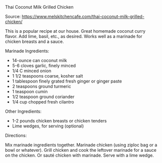 Thai Coconut Milk Grilled Chicken

Source:
https://www.melskitchencafe.com/thai-coconut-milk-grilled-chicken/

This is a popular recipe at our house.  Great homemade coconut curry flavor.
Add lime, basil, etc., as desired.  Works well as a marinade for chicken
breasts and a sauce.

Marinade Ingredients:

- 14-ounce can coconut milk
- 5-6 cloves garlic, finely minced
- 1/4 C minced onion
- 1 1/2 teaspoons coarse, kosher salt
- 1 tablespoon finely grated fresh ginger or ginger paste
- 2 teaspoons ground turmeric
- 1 teaspoon cumin
- 1/2 teaspoon ground coriander
- 1/4 cup chopped fresh cilantro

Other Ingredients: 

- 1-2 pounds chicken breasts or chicken tenders
- Lime wedges, for serving (optional)


Directions:

Mix marinade ingredients together.  Marinade chicken (using ziploc bag or a
bowl or whatever).  Grill chicken and cook the leftover marinade for a sauce on
the chicken.  Or sauté chicken with marinade.  Serve with a lime wedge.


